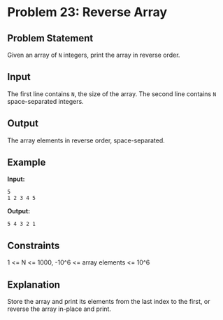 # Problem 23: Reverse Array

## Problem Statement
Given an array of `N` integers, print the array in reverse order.

## Input
The first line contains `N`, the size of the array. The second line contains `N` space-separated integers.

## Output
The array elements in reverse order, space-separated.

## Example
**Input:**
```
5
1 2 3 4 5
```

**Output:**
```
5 4 3 2 1
```

## Constraints
1 <= N <= 1000, -10^6 <= array elements <= 10^6

## Explanation
Store the array and print its elements from the last index to the first, or reverse the array in-place and print.
